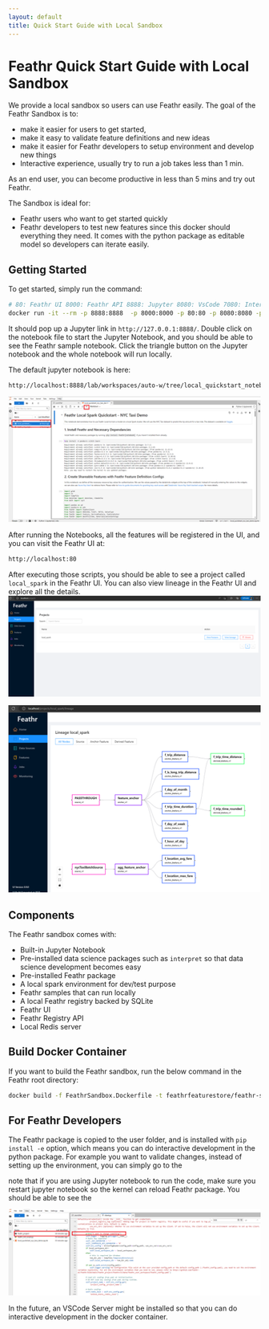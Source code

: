 ```yaml
---
layout: default
title: Quick Start Guide with Local Sandbox
---
```


# Feathr Quick Start Guide with Local Sandbox

We provide a local sandbox so users can use Feathr easily. The goal of the Feathr Sandbox is to:

- make it easier for users to get started, 
- make it easy to validate feature definitions and new ideas
- make it easier for Feathr developers to setup environment and develop new things
- Interactive experience, usually try to run a job takes less than 1 min.

As an end user, you can become productive in less than 5 mins and try out Feathr.

The Sandbox is ideal for:

- Feathr users who want to get started quickly
- Feathr developers to test new features since this docker should everything they need. It comes with the python package as editable model so developers can iterate easily. 

## Getting Started

To get started, simply run the command:

```bash
# 80: Feathr UI 8000: Feathr API 8888: Jupyter 8080: VsCode 7080: Interpret
docker run -it --rm -p 8888:8888  -p 8000:8000 -p 80:80 -p 8080:8080 -p 7080:7080 --env CONNECTION_STR="Server=" --env API_BASE="api/v1" --env FEATHR_SANDBOX=True -e GRANT_SUDO=yes feathrfeaturestore/feathr-sandbox
```

It should pop up a Jupyter link in `http://127.0.0.1:8888/`. Double click on the notebook file to start the Jupyter Notebook, and you should be able to see the Feathr sample notebook. Click the triangle button on the Jupyter notebook and the whole notebook will run locally.

The default jupyter notebook is here:
```bash
http://localhost:8888/lab/workspaces/auto-w/tree/local_quickstart_notebook.ipynb
```

![Feathr Notebook](./images/feathr-sandbox.png)


After running the Notebooks, all the features will be registered in the UI, and you can visit the Feathr UI at:

```bash
http://localhost:80
```


After executing those scripts, you should be able to see a project called `local_spark` in the Feathr UI. You can also view lineage in the Feathr UI and explore all the details.
![Feathr UI](./images/feathr-sandbox-ui.png)

![Feathr UI](./images/feathr-sandbox-lineage.png)

## Components

The Feathr sandbox comes with:
- Built-in Jupyter Notebook
- Pre-installed data science packages such as `interpret` so that data science development becomes easy
- Pre-installed Feathr package
- A local spark environment for dev/test purpose
- Feathr samples that can run locally
- A local Feathr registry backed by SQLite
- Feathr UI
- Feathr Registry API
- Local Redis server


## Build Docker Container

If you want to build the Feathr sandbox, run the below command in the Feathr root directory:

```bash
docker build -f FeathrSandbox.Dockerfile -t feathrfeaturestore/feathr-sandbox .
```


## For Feathr Developers
The Feathr package is copied to the user folder, and is installed with `pip install -e` option, which means you can do interactive development in the python package. For example you want to validate changes, instead of setting up the environment, you can simply go to the 


note that if you are using Jupyter notebook to run the code, make sure you restart jupyter notebook so the kernel can reload Feathr package.
You should be able to see the 

![Feathr Dev Experience](./images/feathr-sandbox-dev-experience.png)

In the future, an VSCode Server might be installed so that you can do interactive development in the docker container.
